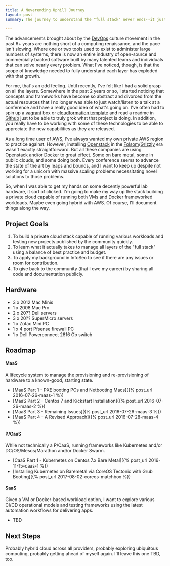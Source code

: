 ```yaml
---
title: A Neverending Uphill Journey
layout: post
summary: The journey to understand the "full stack" never ends--it just gets more and more complex as layers of abstraction are added and then eventually solidify.  And that's ok. 

---
```


The advancements brought about by the [DevOps](https://www.youtube.com/watch?v=o7-IuYS0iSE) culture movement in the past 6+ years are nothing short of a computing renaissance, and the pace isn't slowing.  Where one or two tools used to exist to administer large numbers of systems, there is now an entire industry of open-source and commercially backed software built by many talented teams and individuals that can solve nearly every problem.  What I've noticed, though, is that the scope of knowledge needed to fully understand each layer has exploded with that growth.

For me, that's an odd feeling.  Until recently, I've felt like I had a solid grasp on all the layers.  Somewhere in the past 2 years or so, I started noticing that concepts and frameworks have become so abstract and divorced from the actual resources that I no longer was able to just watch/listen to a talk at a conference and have a really good idea of what's going on.  I've often had to spin up a [vagrant](https://vagrantup.com) box or [cloudformation template](https://aws.amazon.com/cloudformation) and read a readme in [Github](https://github.com) just to be able to truly grok what that project is doing.  In addition, you really have to be working with some of these technologies to be able to appreciate the new capabilities as they are released.

As a long time user of [AWS](https://aws.amazon.com), I've always wanted my own private AWS region to practice against.  However, installing [Openstack](https://www.openstack.org) in the [Folsom](https://www.openstack.org/software/folsom/)/[Grizzly](https://www.openstack.org/software/grizzly) era wasn't exactly straightforward.  But all these companies are using Openstack and/or [Docker](https://www.docker.com) to great effect.  Some on bare metal, some in public clouds, and some doing both.  Every conference seems to advance the state of the art by leaps and bounds, and I want to keep up despite not working for a unicorn with massive scaling problems necessitating novel solutions to those problems.

So, when I was able to get my hands on some decently powerful lab hardware, it sort of clicked.  I'm going to make my way up the stack building a private cloud capable of running both VMs and Docker frameworked workloads.  Maybe even going hybrid with AWS.  Of course, I'll document things along the way.

## Project Goals ##

1. To build a private cloud stack capable of running various workloads and testing new projects published by the community quickly.
2. To learn what it actually takes to manage all layers of the "full stack" using a balance of best practice and budget.
3. To apply my background in InfoSec to see if there are any issues or room for contribution.
4. To give back to the community (that I owe my career) by sharing all code and documentation publicly.

## Hardware ##

* 3 x 2012 Mac Minis
* 1 x 2008 Mac Pro
* 2 x 20?? Dell servers
* 3 x 20?? SuperMicro servers
* 1 x Zotac Mini PC
* 1 x 4 port Pfsense firewall PC
* 1 x Dell Powerconnect 2816 Gb switch

## Roadmap ##

#### MaaS ####
A lifecycle system to manage the provisioning and re-provisioning of hardware to a known-good, starting state.

* [MaaS Part 1 - PXE booting PCs and Netbooting Macs]({% post_url 2016-07-26-maas-1 %})
* [MaaS Part 2 - Centos 7 and Kickstart Installation]({% post_url 2016-07-26-maas-2 %})
* [MaaS Part 3 - Remaining Issues]({% post_url 2016-07-26-maas-3 %})
* [MaaS Part 4 - A Revised Approach]({% post_url 2016-07-28-maas-4 %})

#### P/CaaS ####
While not technically a P/CaaS, running frameworks like Kubernetes and/or DC/OS/Mesos/Marathon and/or Docker Swarm.

* [CaaS Part 1 - Kubernetes on Centos 7.x Bare Metal]({% post_url 2016-11-15-caas-1 %})
* [Installing Kubernetes on Baremetal via CoreOS Tectonic with Grub Booting]({% post_url 2017-08-02-coreos-matchbox %})

#### SaaS ####
Given a VM or Docker-based workload option, I want to explore various CI/CD operational models and testing frameworks using the latest automation workflows for delivering apps.

* TBD

## Next Steps ##
Probably hybrid cloud across all providers, probably exploring ubiquitous computing, probably getting ahead of myself again.  I'll leave this one TBD, too.
